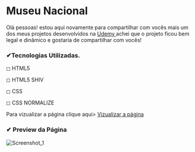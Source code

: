 # Museu Nacional

<p> Olá pessoas! estou aqui novamente para compartilhar com vocês mais um dos meus projetos desenvolvidos na <a href="https://www.udemy.com/course/web-completo/">Udemy </a> achei que o projeto ficou bem legal e dinâmico e gostaria de compartilhar com vocês!

  
  <h3>✔Tecnologias Utilizadas.</h3>
  <p> ◻ HTML5
  <p> ◻ HTML5 SHIV
  <p> ◻ CSS
  <p> ◻ CSS NORMALIZE


Para vizualizar a página clique aqui> <a href="https://brunokarbow.github.io/Museu-Nacional/">Vizualizar a página<a/>
  <h3>✔ Preview da Página </h3>
    
 ![Screenshot_1](https://github.com/Brunokarbow/Museu-Nacional/assets/96805693/d503476d-3f79-4c19-b9ca-0000c0bbe041)
